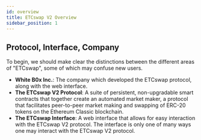 ```yaml
---
id: overview
title: ETCswap V2 Overview
sidebar_position: 1
---
```


## Protocol, Interface, Company

To begin, we should make clear the distinctions between the different areas of "ETCswap", some of which may confuse new users.

- **White B0x Inc.**: The company which developed the ETCswap protocol, along with the web interface.
- **The ETCswap V2 Protocol**: A suite of persistent, non-upgradable smart contracts that together create an automated market maker, a protocol that facilitates peer-to-peer market making and swapping of ERC-20 tokens on the Ethereum Classic blockchain.
- **The ETCswap Interface**: A web interface that allows for easy interaction with the ETCswap V2 protocol. The interface is only one of many ways one may interact with the ETCswap V2 protocol.
